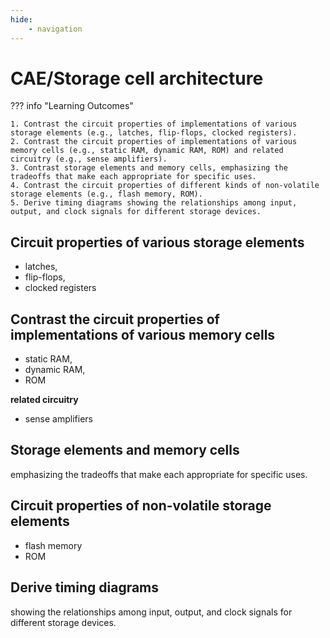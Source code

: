 ```yaml
---
hide:
    - navigation
---
```

# CAE/Storage cell architecture

??? info "Learning Outcomes"

    1. Contrast the circuit properties of implementations of various storage elements (e.g., latches, flip-flops, clocked registers).
    2. Contrast the circuit properties of implementations of various memory cells (e.g., static RAM, dynamic RAM, ROM) and related circuitry (e.g., sense amplifiers).
    3. Contrast storage elements and memory cells, emphasizing the tradeoffs that make each appropriate for specific uses.
    4. Contrast the circuit properties of different kinds of non-volatile storage elements (e.g., flash memory, ROM).
    5. Derive timing diagrams showing the relationships among input, output, and clock signals for different storage devices.

## Circuit properties of various storage elements 

- latches, 
- flip-flops, 
- clocked registers

## Contrast the circuit properties of implementations of various memory cells 

- static RAM, 
- dynamic RAM, 
- ROM

**related circuitry**

- sense amplifiers

## Storage elements and memory cells

emphasizing the tradeoffs that make each appropriate for specific uses.

## Circuit properties of non-volatile storage elements 

- flash memory
- ROM

## Derive timing diagrams 

showing the relationships among input, output, and clock signals for different storage devices.